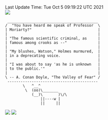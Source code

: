 Last Update Time: 
Tue Oct  5 09:19:22 UTC 2021
<br>![](https://img.shields.io/badge/%E5%A4%A7%E5%AE%B6-%E5%AE%89%E5%AE%89-green)<br>
```
 _________________________________________
/  "You have heard me speak of Professor  \
| Moriarty?"                              |
|                                         |
| "The famous scientific criminal, as     |
| famous among crooks as --"              |
|                                         |
| "My blushes, Watson," Holmes murmured,  |
| in a deprecating voice.                 |
|                                         |
| "I was about to say 'as he is unknown   |
| to the public.'"                        |
|                                         |
\ -- A. Conan Doyle, "The Valley of Fear" /
 -----------------------------------------
        \   ^__^
         \  (oo)\_______
            (__)\       )\/\
                ||----w |
                ||     ||
```
![](https://github-readme-stats.vercel.app/api?username=chenlitw)
![](https://github-readme-stats.vercel.app/api/top-langs/?username=chenlitw)
